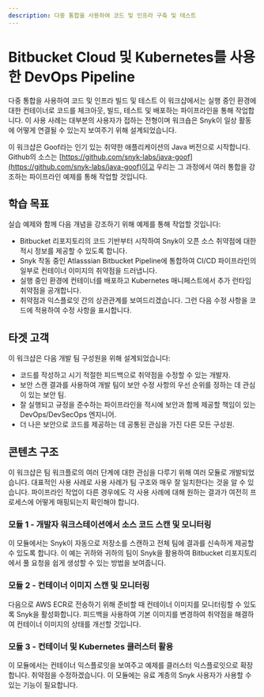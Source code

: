 ```yaml
---
description: 다중 통합을 사용하여 코드 및 인프라 구축 및 테스트
---
```


# Bitbucket Cloud 및 Kubernetes를 사용한 DevOps Pipeline

다중 통합을 사용하여 코드 및 인프라 빌드 및 테스트 이 워크샵에서는 실행 중인 환경에 대한 컨테이너로 코드를 체크아웃, 빌드, 테스트 및 배포하는 파이프라인을 통해 작업합니다. 이 사용 사례는 대부분의 사용자가 접하는 전형이며 워크숍은 Snyk이 일상 활동에 어떻게 연결될 수 있는지 보여주기 위해 설계되었습니다.

이 워크샵은 Goof라는 인기 있는 취약한 애플리케이션의 Java 버전으로 시작합니다. Github의 소스는 [https://github.com/snyk-labs/java-goof](https://github.com/snyk-labs/java-goof)이고 우리는 그 과정에서 여러 통합을 강조하는 파이프라인 예제를 통해 작업할 것입니다.

## 학습 목표

실습 예제와 함께 다음 개념을 강조하기 위해 예제를 통해 작업할 것입니다:

* Bitbucket 리포지토리의 코드 기반부터 시작하여 Snyk이 오픈 소스 취약점에 대한 적시 정보를 제공할 수 있도록 합니다.
* Snyk 작동 중인 Atlasssian Bitbucket Pipeline에 통합하여 CI/CD 파이프라인의 일부로 컨테이너 이미지의 취약점을 드러냅니다.
* 실행 중인 환경에 컨테이너를 배포하고 Kubernetes 매니페스트에서 추가 런타임 취약점을 공개합니다.
* 취약점과 익스플로잇 간의 상관관계를 보여드리겠습니다. 그런 다음 수정 사항을 코드에 적용하여 수정 사항을 표시합니다.

## 타겟 고객

이 워크샵은 다음  개발 팀 구성원을 위해 설계되었습니다:

* 코드를 작성하고 시기 적절한 피드백으로 취약점을 수정할 수 있는 개발자.
* 보안 스캔 결과를 사용하여 개발 팀이 보안 수정 사항의 우선 순위를 정하는 데 관심이 있는 보안 팀.
* 잘 실행되고 규정을 준수하는 파이프라인을 적시에 보안과 함께 제공할 책임이 있는 DevOps/DevSecOps 엔지니어.
* 더 나은 보안으로 코드를 제공하는 데 공통된 관심을 가진 다른 모든 구성원.

## 콘텐츠 구조

이 워크샵은 팀 워크플로의 여러 단계에 대한 관심을 다루기 위해 여러 모듈로 개발되었습니다. 대표적인 사용 사례로 사용 사례가 팀 구조와 매우 잘 일치한다는 것을 알 수 있습니다. 파이프라인 작업이 다른 경우에도 각 사용 사례에 대해 원하는 결과가 여전히 프로세스에 어떻게 매핑되는지 확인해야 합니다.

### 모듈 1 - 개발자 워크스테이션에서 소스 코드 스캔 및 모니터링

이 모듈에서는 Snyk이 자동으로 저장소를 스캔하고 전체 팀에 결과를 신속하게 제공할 수 있도록 합니다. 이 예는 귀하와 귀하의 팀이 Snyk을 활용하여 Bitbucket 리포지토리에서 풀 요청을 쉽게 생성할 수 있는 방법을 보여줍니다.

### 모듈 2 - 컨테이너 이미지 스캔 및 모니터링

다음으로 AWS ECR로 전송하기 위해 준비할 때 컨테이너 이미지를 모니터링할 수 있도록 Snyk을 활성화합니다. 피드백을 사용하여 기본 이미지를 변경하여 취약점을 해결하여 컨테이너 이미지의 상태를 개선할 것입니다.

### 모듈 3 - 컨테이너 및 Kubernetes 클러스터 활용

이 모듈에서는 컨테이너 익스플로잇을 보여주고 예제를 클러스터 익스플로잇으로 확장합니다. 취약점을 수정하겠습니다. 이 모듈에는 유료 계층의 Snyk 사용자가 사용할 수 있는 기능이 필요합니다.
